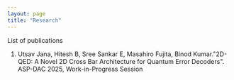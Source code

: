 ```yaml
---
layout: page  
title: "Research"  
---
```


List of publications  
1. Utsav Jana, Hitesh B, Sree Sankar E, Masahiro Fujita, Binod Kumar."2D-QED: A Novel 2D Cross Bar Architecture for Quantum Error Decoders". ASP-DAC 2025,  Work-in-Progress Session
